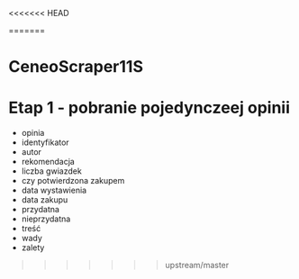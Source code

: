 <<<<<<< HEAD

=======
# CeneoScraper11S
# Etap 1 - pobranie pojedynczeej opinii 
- opinia
- identyfikator
- autor
- rekomendacja
- liczba gwiazdek
- czy potwierdzona zakupem
- data wystawienia
- data zakupu
- przydatna
- nieprzydatna
- treść
- wady
- zalety
>>>>>>> upstream/master
